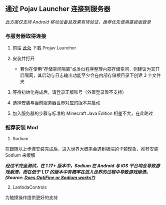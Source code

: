 ## 通过 Pojav Launcher 连接到服务器

*此方案仅支持 Android 移动设备且效果有待验证，推荐优先使用基岩版登录*

### 与服务器取得连接

1.  前往 [此处](https://github.com/PojavLauncherTeam/PojavLauncher/releases) 下载 Projav Launcher

2. 安装并打开
    - 若你在使用“存储空间隔离”或类似程序整理内部存储空间，则建议为其开启隔离，其启动与日志输出功能至少会在内部存储根目录下创建 3 个文件夹

3. 等待初始化完成后，请登录正版账号（外置登录暂不支持）

4. 选择安装与当前服务器世界对应的版本并启动

5. 加入服务器的步骤与标准的 Minecraft Java Edition 相差不大，在此略过

### 推荐安装 Mod

1. Sodium

在跟随以上步骤安装完成后，进入世界大概率会遇到极端的卡顿现象，推荐安装 Sodium 来缓解

***经过不完全测试，在 1.17+ 版本中，Sodium 在 Android 与 iOS 平台均会导致游戏崩溃，而在低于 1.17 的版本中有概率在进入世界的过程中导致游戏崩溃。
(Source: [Does OptiFine or Sodium works?](https://pojavlauncherteam.github.io/updates/117.html#does-optifine-or-sodium-works))***

2. LambdaControls

为触摸操作提供更好的支持
